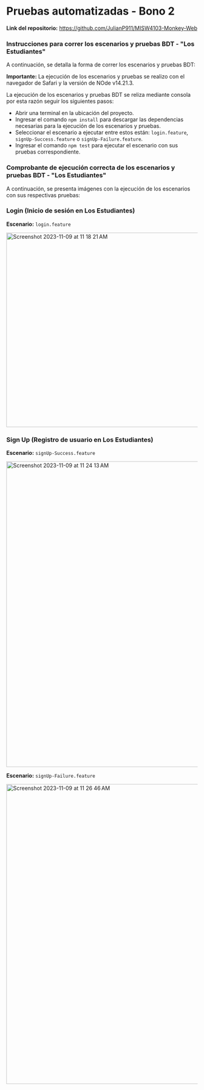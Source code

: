 # Pruebas automatizadas - Bono 2

**Link del repositorio:** https://github.com/JulianP911/MISW4103-Monkey-Web

### Instrucciones para correr los escenarios y pruebas BDT - "Los Estudiantes"

A continuación, se detalla la forma de correr los escenarios y pruebas BDT:

<strong>Importante:</strong> La ejecución de los escenarios y pruebas se realizo con el navegador de Safari y la versión de NOde v14.21.3.

La ejecución de los escenarios y pruebas BDT se reliza mediante consola por esta razón seguir los siguientes pasos:
<ul>
  <li>Abrir una terminal en la ubicación del proyecto.</li>
  <li>Ingresar el comando <code>npm install</code> para descargar las dependencias necesarias para la ejecución de los escenarios y pruebas.</li>
  <li>Seleccionar el escenario a ejecutar entre estos están: <code>login.feature</code>, <code>signUp-Success.feature</code> o <code>signUp-Failure.feature</code>.</li>
  <li>Ingresar el comando <code>npm test</code> para ejecutar el escenario con sus pruebas correspondiente.</li>
</ul>

### Comprobante de ejecución correcta de los escenarios y pruebas BDT - "Los Estudiantes"

A continuación, se presenta imágenes con la ejecución de los escenarios con sus respectivas pruebas:

### Login (Inicio de sesión en Los Estudiantes)

**Escenario:** <code>login.feature</code>

<img width="511" alt="Screenshot 2023-11-09 at 11 18 21 AM" src="https://github.com/JulianP911/MISW4103-Escenarios-Pruebas-BDT/assets/60160654/7fd7c831-2c44-4a47-92cd-d2fdfb6c1788">


### Sign Up (Registro de usuario en Los Estudiantes)

**Escenario:** <code>signUp-Success.feature</code>

<img width="803" alt="Screenshot 2023-11-09 at 11 24 13 AM" src="https://github.com/JulianP911/MISW4103-Escenarios-Pruebas-BDT/assets/60160654/8e4e871e-b789-4ca6-9184-d4e3301f073d">

**Escenario:** <code>signUp-Failure.feature</code>

<img width="788" alt="Screenshot 2023-11-09 at 11 26 46 AM" src="https://github.com/JulianP911/MISW4103-Escenarios-Pruebas-BDT/assets/60160654/548b4357-1b7a-4b39-8839-0c25ce73d705">
